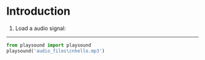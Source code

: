 Introduction
===================
1. Load a audio signal:
---------------------------
```python
from playsound import playsound
playsound('audio_files\cnhello.mp3')
```
